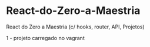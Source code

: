 # React-do-Zero-a-Maestria
React do Zero a Maestria (c/ hooks, router, API, Projetos)

1 - projeto carregado no vagrant

